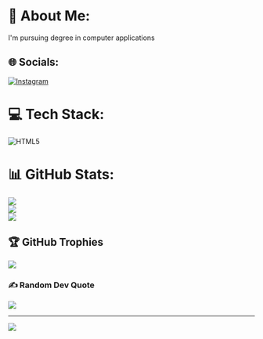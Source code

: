 
# 💫 About Me:
I'm pursuing degree in computer applications


## 🌐 Socials:
[![Instagram](https://img.shields.io/badge/Instagram-%23E4405F.svg?logo=Instagram&logoColor=white)](https://instagram.com/_isham__05__) 

# 💻 Tech Stack:
![HTML5](https://img.shields.io/badge/html5-%23E34F26.svg?style=for-the-badge&logo=html5&logoColor=white)
# 📊 GitHub Stats:
![](https://github-readme-stats.vercel.app/api?username=isham-05&theme=dark&hide_border=false&include_all_commits=true&count_private=true)<br/>
![](https://github-readme-streak-stats.herokuapp.com/?user=isham-05&theme=dark&hide_border=false)<br/>
![](https://github-readme-stats.vercel.app/api/top-langs/?username=isham-05&theme=dark&hide_border=false&include_all_commits=true&count_private=true&layout=compact)

## 🏆 GitHub Trophies
![](https://github-profile-trophy.vercel.app/?username=isham-05&theme=tokyonight&no-frame=false&no-bg=false&margin-w=4)

### ✍️ Random Dev Quote
![](https://quotes-github-readme.vercel.app/api?type=vetical&theme=tokyonight)

---
[![](https://visitcount.itsvg.in/api?id=isham-05&icon=8&color=6)](https://visitcount.itsvg.in)
